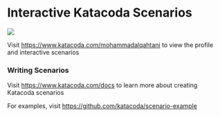 # Interactive Katacoda Scenarios

[![](http://shields.katacoda.com/katacoda/mohammadalqahtani/count.svg)](https://www.katacoda.com/mohammadalqahtani "Get your profile on Katacoda.com")

Visit https://www.katacoda.com/mohammadalqahtani to view the profile and interactive scenarios

### Writing Scenarios
Visit https://www.katacoda.com/docs to learn more about creating Katacoda scenarios

For examples, visit https://github.com/katacoda/scenario-example
